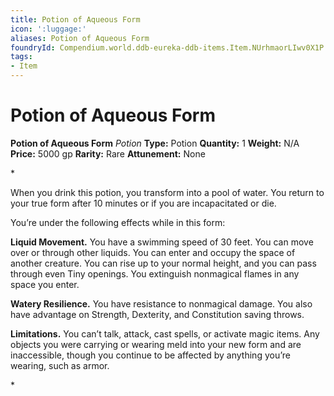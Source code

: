 ```yaml
---
title: Potion of Aqueous Form
icon: ':luggage:'
aliases: Potion of Aqueous Form
foundryId: Compendium.world.ddb-eureka-ddb-items.Item.NUrhmaorLIwv0X1P
tags:
- Item
---
```


# Potion of Aqueous Form

**Potion of Aqueous Form**
_Potion_
**Type:** Potion
**Quantity:** 1
**Weight:** N/A
**Price:** 5000 gp
**Rarity:** Rare
**Attunement:** None

*<p>When you drink this potion, you transform into a pool of water. You return to your true form after 10 minutes or if you are incapacitated or die.

You’re under the following effects while in this form:

**Liquid Movement.** You have a swimming speed of 30 feet. You can move over or through other liquids. You can enter and occupy the space of another creature. You can rise up to your normal height, and you can pass through even Tiny openings. You extinguish nonmagical flames in any space you enter.

**Watery Resilience.** You have resistance to nonmagical damage. You also have advantage on Strength, Dexterity, and Constitution saving throws.

**Limitations.** You can’t talk, attack, cast spells, or activate magic items. Any objects you were carrying or wearing meld into your new form and are inaccessible, though you continue to be affected by anything you’re wearing, such as armor.</p>*